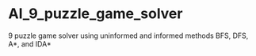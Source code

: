 # AI_9_puzzle_game_solver
9 puzzle game solver using uninformed and informed methods BFS, DFS, A*, and IDA*
